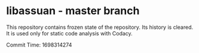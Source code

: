 # libassuan - master branch

This repository contains frozen state of the repository.
Its history is cleared. It is used only for static code
analysis with Codacy.

Commit Time: 1698314274
